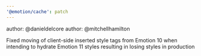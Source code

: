 ```yaml
---
'@emotion/cache': patch
---
```


author: @danieldelcore
author: @mitchellhamilton

Fixed moving of client-side inserted style tags from Emotion 10 when intending to hydrate Emotion 11 styles resulting in losing styles in production

